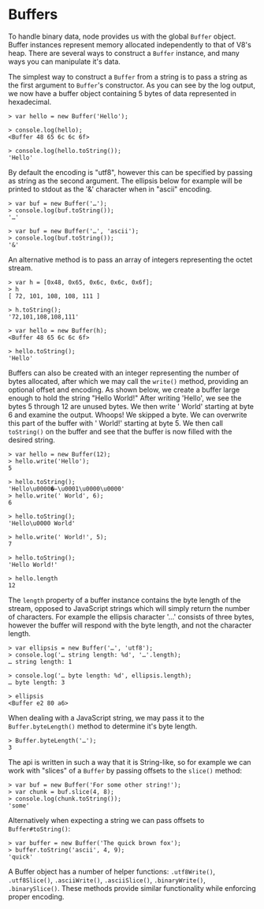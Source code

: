 
# Buffers

To handle binary data, node provides us with the global `Buffer` object. Buffer instances represent memory allocated independently to that of V8's heap. There are several ways to construct a `Buffer` instance, and many ways you can manipulate it's data.
 
The simplest way to construct a `Buffer` from a string is to pass a string as the first argument to `Buffer`'s constructor. As you can see by the log output, we now have a buffer object containing 5 bytes of data represented in hexadecimal.

	> var hello = new Buffer('Hello');
	    
	> console.log(hello);
	<Buffer 48 65 6c 6c 6f>

	> console.log(hello.toString());
	'Hello'

By default the encoding is "utf8", however this can be specified by passing as string as the second argument. The ellipsis below for example will be printed to stdout as the '&' character when in "ascii" encoding.

	> var buf = new Buffer('…');
	> console.log(buf.toString());
	'…'

	> var buf = new Buffer('…', 'ascii');
	> console.log(buf.toString());
	'&'

An alternative method is to pass an array of integers representing the octet stream.

	> var h = [0x48, 0x65, 0x6c, 0x6c, 0x6f];
	> h
	[ 72, 101, 108, 108, 111 ]

	> h.toString();
	'72,101,108,108,111'

	> var hello = new Buffer(h);
	<Buffer 48 65 6c 6c 6f>

	> hello.toString();
	'Hello'


Buffers can also be created with an integer representing the number of bytes allocated, after which we may call the `write()` method, providing an optional offset and encoding. As shown below, we create a buffer large enough to hold the string "Hello World!"  After writing 'Hello', we see the bytes 5 through 12 are unused bytes.  We then write ' World' starting at byte 6 and examine the output.  Whoops!  We skipped a byte.  We can overwrite this part of the buffer with ' World!' starting at byte 5.  We then call `toString()` on the buffer and see that the buffer is now filled with the desired string.

	> var hello = new Buffer(12);
	> hello.write('Hello');
	5

	> hello.toString();
	'Hello\u0000�̵\u0001\u0000\u0000'
	> hello.write(' World', 6);
	6

	> hello.toString();
	'Hello\u0000 World'

	> hello.write(' World!', 5);
	7

	> hello.toString();
	'Hello World!'

	> hello.length
	12

The `length` property of a buffer instance contains the byte length of the stream, opposed to JavaScript strings which will simply return the number of characters. For example the ellipsis character '…' consists of three bytes, however the buffer will respond with the byte length, and not the character length.

	> var ellipsis = new Buffer('…', 'utf8');
	> console.log('… string length: %d', '…'.length);
	… string length: 1

	> console.log('… byte length: %d', ellipsis.length);
	… byte length: 3

	> ellipsis
	<Buffer e2 80 a6>

When dealing with a JavaScript string, we may pass it to the `Buffer.byteLength()` method to determine it's byte length.

	> Buffer.byteLength('…');
	3

The api is written in such a way that it is String-like, so for example we can work with "slices" of a `Buffer` by passing offsets to the `slice()` method:

	> var buf = new Buffer('For some other string!');
	> var chunk = buf.slice(4, 8);
	> console.log(chunk.toString());
	'some'

Alternatively when expecting a string we can pass offsets to `Buffer#toString()`:

	> var buffer = new Buffer('The quick brown fox');
	> buffer.toString('ascii', 4, 9);
	'quick'

A Buffer object has a number of helper functions: `.utf8Write()`, `.utf8Slice()`, `.asciiWrite()`, `.asciiSlice()`, `.binaryWrite()`, `.binarySlice()`.  These methods provide similar functionality while enforcing proper encoding.
